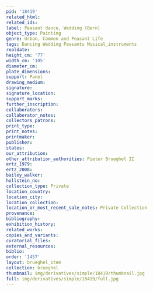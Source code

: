 ```yaml
---
pid: '18419'
related_html: 
related_ids: 
label: Peasant dance, Wedding (Bern)
object_type: Painting
genre: Urban, Common and Peasant Life
tags: Dancing Wedding Peasants Musical_instruments
realdate: 
height_cm: '77'
width_cm: '105'
diameter_cm: 
plate_dimensions: 
support: Panel
drawing_medium: 
signature: 
signature_location: 
support_marks: 
further_inscription: 
collaborators: 
collaborator_notes: 
collectors_patrons: 
print_type: 
print_notes: 
printmaker: 
publisher: 
states: 
our_attribution: 
other_attribution_authorities: Pieter Brueghel II
ertz_1979: 
ertz_2008: 
bailey_walker: 
hollstein_no: 
collection_type: Private
location_country: 
location_city: 
location_collection: 
location_or_most_recent_sale_notes: Private Collection
provenance: 
bibliography: 
exhibition_history: 
related_works: 
copies_and_variants: 
curatorial_files: 
external_resources: 
biblio: 
order: '1457'
layout: brueghel_item
collection: brueghel
thumbnail: img/derivatives/simple/18419/thumbnail.jpg
full: img/derivatives/simple/18419/full.jpg
---
```

